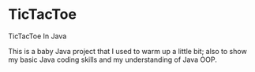 # TicTacToe
TicTacToe In Java


This is a baby Java project that I used to warm up a little bit; also to show my basic Java coding skills and my understanding of Java OOP.
